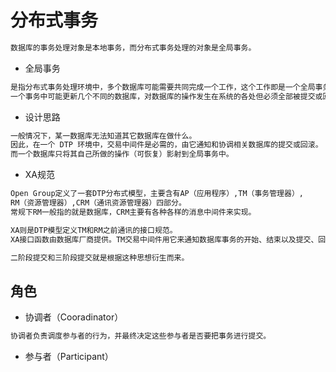 # 分布式事务
```md
数据库的事务处理对象是本地事务，而分布式事务处理的对象是全局事务。
```
* 全局事务
```md
是指分布式事务处理环境中，多个数据库可能需要共同完成一个工作，这个工作即是一个全局事务。
一个事务中可能更新几个不同的数据库，对数据库的操作发生在系统的各处但必须全部被提交或回滚。
```
* 设计思路
```md
一般情况下，某一数据库无法知道其它数据库在做什么。
因此，在一个 DTP 环境中，交易中间件是必需的，由它通知和协调相关数据库的提交或回滚。
而一个数据库只将其自己所做的操作（可恢复）影射到全局事务中。
```
* XA规范
```md
Open Group定义了一套DTP分布式模型，主要含有AP（应用程序）,TM（事务管理器）,
RM（资源管理器）,CRM（通讯资源管理器）四部分。
常规下RM一般指的就是数据库，CRM主要有各种各样的消息中间件来实现。

XA则是DTP模型定义TM和RM之前通讯的接口规范。
XA接口函数由数据库厂商提供。TM交易中间件用它来通知数据库事务的开始、结束以及提交、回滚等。

二阶段提交和三阶段提交就是根据这种思想衍生而来。
```

## 角色
* 协调者（Cooradinator）
```md
协调者负责调度参与者的行为，并最终决定这些参与者是否要把事务进行提交。
```
* 参与者（Participant）